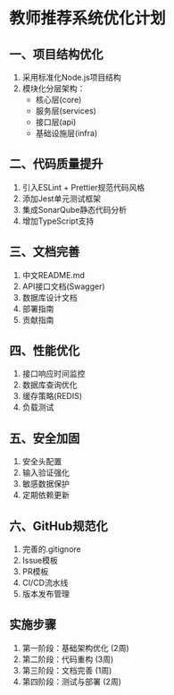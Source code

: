 # 教师推荐系统优化计划

## 一、项目结构优化
1. 采用标准化Node.js项目结构
2. 模块化分层架构：
   - 核心层(core)
   - 服务层(services)
   - 接口层(api)
   - 基础设施层(infra)

## 二、代码质量提升
1. 引入ESLint + Prettier规范代码风格
2. 添加Jest单元测试框架
3. 集成SonarQube静态代码分析
4. 增加TypeScript支持

## 三、文档完善
1. 中文README.md
2. API接口文档(Swagger)
3. 数据库设计文档
4. 部署指南
5. 贡献指南

## 四、性能优化
1. 接口响应时间监控
2. 数据库查询优化
3. 缓存策略(REDIS)
4. 负载测试

## 五、安全加固
1. 安全头配置
2. 输入验证强化
3. 敏感数据保护
4. 定期依赖更新

## 六、GitHub规范化
1. 完善的.gitignore
2. Issue模板
3. PR模板
4. CI/CD流水线
5. 版本发布管理

## 实施步骤
1. 第一阶段：基础架构优化 (2周)
2. 第二阶段：代码重构 (3周) 
3. 第三阶段：文档完善 (1周)
4. 第四阶段：测试与部署 (2周)
